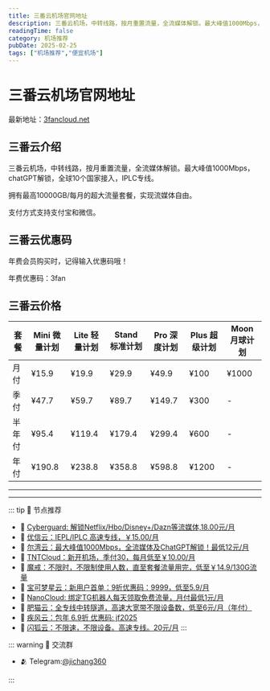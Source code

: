 ```yaml
---
title: 三番云机场官网地址
description: 三番云机场，中转线路，按月重置流量，全流媒体解锁。最大峰值1000Mbps，chatGPT解锁，全球10个国家接入，IPLC专线。
readingTime: false
category: 机场推荐
pubDate: 2025-02-25
tags: ["机场推荐","便宜机场"]
---
```


# 三番云机场官网地址

最新地址：[3fancloud.net](https://a.suola.link/youxinyun)

## 三番云介绍

三番云机场，中转线路，按月重置流量，全流媒体解锁。最大峰值1000Mbps，chatGPT解锁，全球10个国家接入，IPLC专线。

拥有最高10000GB/每月的超大流量套餐，实现流媒体自由。

支付方式支持支付宝和微信。

## 三番云优惠码

年费会员购买时，记得输入优惠码哦！

年费优惠码：3fan

## 三番云价格

|套餐|Mini 微量计划|Lite 轻量计划|Stand 标准计划|Pro 深度计划|Plus 超级计划|Moon 月球计划|
|----|----|----|----|----|----|----|
|月付|¥15.9|¥19.9|¥29.9|¥49.9|¥100|¥1000|
|季付|¥47.7|¥59.7|¥89.7|¥149.7|¥300|-|
|半年付|¥95.4|¥119.4|¥179.4|¥299.4|¥600|-|
|年付|¥190.8|¥238.8|¥358.8|¥598.8|¥1200|-|

---------
---------

::: tip 🎉 节点推荐
- 🚀 [Cyberguard: 解锁Netflix/Hbo/Disney+/Dazn等流媒体,18.00元/月](https://www.cyberguard.best/#/register?code=XsreC0T5)<br>
- 🚀 [优信云：IEPL/IPLC 高速专线，￥15.00/月](https://www.优信云.com/#/register?code=JRtE5uIV)<br>
- 🚀 [尔湾云：最大峰值1000Mbps，全流媒体及ChatGPT解锁！最低12元/月](https://erwan6.net/auth/register?code=BoObCd)<br>
- 🚀 [TNTCloud：新开机场，季付30，每月低至￥10.00/月](https://haibing822.tntvipaff.cc/#/register?code=GtjJVgml)<br>
- 🚀 [魔戒：不限时，不限制使用人数，直至套餐流量用完，低至￥14.9/130G流量](https://mojie.app/#/register?code=sSdtPtLo)<br>
- 🚀 [宝可梦星云：新用户首单：9折优惠码：9999，低至5.9/月 ](https://a.suola.link/pokemon)<br>
- 🚀 [NanoCloud: 绑定TG机器人每天领取免费流量，月付最低1元/月](https://edu.uodoo.bid/auth/register?code=JMiOQDHf)<br>
- 🚀 [肥猫云：全专线中转隧道，高速大宽带不限设备数，低至6元/月（年付）](https://fchb1188.fcvipaff.cc/register?aff=X1vZd2wf)<br>
- 🚀 [疾风云：包年 6.9折 优惠码: jf2025](https://homes.tr25.cn?code=ReCm)<br>
- 🚀 [闪狐云：不限速，不限设备。高速专线。20元/月](https://inv02.ffaff.cc/register?aff=WQApz2pv)
:::

::: warning  💬 交流群

- 🫂 Telegram:[@jichang360](https://t.me/jichang360)

:::
